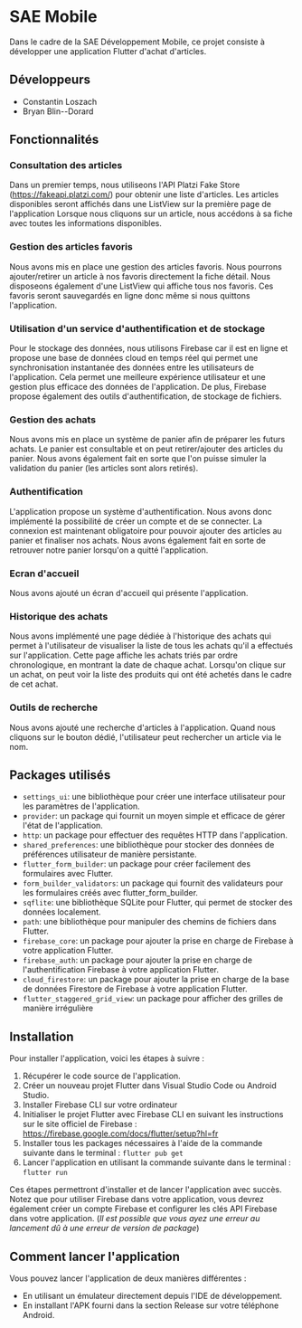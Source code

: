 # SAE Mobile

Dans le cadre de la SAE Développement Mobile, ce projet consiste à développer une application Flutter d'achat d'articles.

## Développeurs
- Constantin Loszach
- Bryan Blin--Dorard

## Fonctionnalités

### Consultation des articles

Dans un premier temps, nous utiliseons l'API Platzi Fake Store (https://fakeapi.platzi.com/) pour obtenir une liste d'articles. Les articles disponibles seront affichés dans une ListView sur la première page de l'application
Lorsque nous cliquons sur un article, nous accédons à sa fiche avec toutes les informations disponibles.

### Gestion des articles favoris

Nous avons mis en place une gestion des articles favoris. Nous pourrons ajouter/retirer un article à nos favoris directement la fiche détail. Nous disposeons également d'une ListView qui affiche tous nos favoris. Ces favoris seront sauvegardés en ligne donc même si nous quittons l'application.

### Utilisation d'un service d'authentification et de stockage

Pour le stockage des données, nous utilisons Firebase car il est en ligne et propose une base de données cloud en temps réel qui permet une synchronisation instantanée des données entre les utilisateurs de l'application. Cela permet une meilleure expérience utilisateur et une gestion plus efficace des données de l'application. De plus, Firebase propose également des outils d'authentification, de stockage de fichiers.

### Gestion des achats
Nous avons mis en place un système de panier afin de préparer les futurs achats. Le panier est consultable et on peut retirer/ajouter des articles du panier. Nous avons également fait en sorte que l'on puisse simuler la validation du panier (les articles sont alors retirés).

### Authentification
L'application propose un système d'authentification. Nous avons donc implémenté la possibilité de créer un compte et de se connecter. La connexion est maintenant obligatoire pour pouvoir ajouter des articles au panier et finaliser nos achats. Nous avons également fait en sorte de retrouver notre panier lorsqu'on a quitté l'application.

### Ecran d'accueil
Nous avons ajouté un écran d'accueil qui présente l'application.

### Historique des achats
Nous avons implémenté une page dédiée à l'historique des achats qui permet à l'utilisateur de visualiser la liste de tous les achats qu'il a effectués sur l'application. Cette page affiche les achats triés par ordre chronologique, en montrant la date de chaque achat. Lorsqu'on clique sur un achat, on peut voir la liste des produits qui ont été achetés dans le cadre de cet achat.

### Outils de recherche
Nous avons ajouté une recherche d'articles à l'application. Quand nous cliquons sur le bouton dédié, l'utilisateur peut rechercher un article via le nom.

## Packages utilisés
- `settings_ui`: une bibliothèque pour créer une interface utilisateur pour les paramètres de l'application.
- `provider`: un package qui fournit un moyen simple et efficace de gérer l'état de l'application.
- `http`: un package pour effectuer des requêtes HTTP dans l'application.
- `shared_preferences`: une bibliothèque pour stocker des données de préférences utilisateur de manière persistante.
- `flutter_form_builder`: un package pour créer facilement des formulaires avec Flutter.
- `form_builder_validators`: un package qui fournit des validateurs pour les formulaires créés avec flutter_form_builder.
- `sqflite`: une bibliothèque SQLite pour Flutter, qui permet de stocker des données localement.
- `path`: une bibliothèque pour manipuler des chemins de fichiers dans Flutter.
- `firebase_core`: un package pour ajouter la prise en charge de Firebase à votre application Flutter.
- `firebase_auth`: un package pour ajouter la prise en charge de l'authentification Firebase à votre application Flutter.
- `cloud_firestore`: un package pour ajouter la prise en charge de la base de données Firestore de Firebase à votre application Flutter.
- `flutter_staggered_grid_view`: un package pour afficher des grilles de manière irrégulière


## Installation

Pour installer l'application, voici les étapes à suivre :

1. Récupérer le code source de l'application.
2. Créer un nouveau projet Flutter dans Visual Studio Code ou Android Studio.
3. Installer Firebase CLI sur votre ordinateur
4. Initialiser le projet Flutter avec Firebase CLI en suivant les instructions sur le site officiel de Firebase : https://firebase.google.com/docs/flutter/setup?hl=fr
5. Installer tous les packages nécessaires à l'aide de la commande suivante dans le terminal : `flutter pub get`
6. Lancer l'application en utilisant la commande suivante dans le terminal : `flutter run`

Ces étapes permettront d'installer et de lancer l'application avec succès. Notez que pour utiliser Firebase dans votre application, vous devrez également créer un compte Firebase et configurer les clés API Firebase dans votre application.
(*Il est possible que vous ayez une erreur au lancement dû à une erreur de version de package*)

## Comment lancer l'application
Vous pouvez lancer l'application de deux manières différentes :
  - En utilisant un émulateur directement depuis l'IDE de développement.
  - En installant l'APK fourni dans la section Release sur votre téléphone Android.
